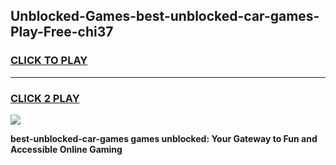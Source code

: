 
## Unblocked-Games-best-unblocked-car-games-Play-Free-chi37
<h3>
<a href="https://premium76.site?title=best-unblocked-car-games&ref=23A">CLICK TO PLAY</a></h3>
<hr>

<h3>
<a href="https://premium76.site?title=best-unblocked-car-games&ref=23A">CLICK 2 PLAY</a>
  
</h3>

<a href="https://premium76.site?title=best-unblocked-car-games&ref=23A"><img src="https://clearcache.store/games.png"></a>


**best-unblocked-car-games games unblocked: Your Gateway to Fun and Accessible Online Gaming**
